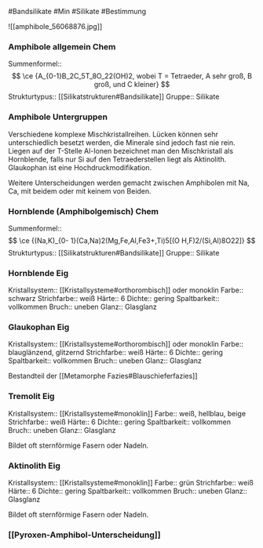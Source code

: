 #Bandsilikate #Min #Silikate #Bestimmung 

![[amphibole_56068876.jpg]]

### Amphibole allgemein Chem

Summenformel:: $$ \ce {A_{0-1}B_2C_5T_8O_22(OH)2, wobei T = Tetraeder, A sehr groß, B groß, und C kleiner} $$
Strukturtypus:: [[Silikatstrukturen#Bandsilikate]]
Gruppe:: Silikate

### Amphibole Untergruppen

Verschiedene komplexe Mischkristallreihen. Lücken können sehr unterschiedlich besetzt werden, die Minerale sind jedoch fast nie rein. Liegen auf der T-Stelle Al-Ionen bezeichnet man den Mischkristall als Hornblende, falls nur Si auf den Tetraederstellen liegt als Aktinolith.
Glaukophan ist eine Hochdruckmodifikation.

Weitere Unterscheidungen werden gemacht zwischen Amphibolen mit Na, Ca, mit beidem oder mit keinem von Beiden.

### Hornblende (Amphibolgemisch) Chem

Summenformel:: $$ \ce {(Na,K)_{0-
1}(Ca,Na)2(Mg,Fe,Al,Fe3+,Ti)5[(O
H,F)2/(Si,Al)8O22]} $$
Strukturtypus:: [[Silikatstrukturen#Bandsilikate]]
Gruppe:: Silikate

### Hornblende Eig

Kristallsystem:: [[Kristallsysteme#orthorombisch]] oder monoklin
Farbe:: schwarz
Strichfarbe:: weiß
Härte:: 6
Dichte:: gering
Spaltbarkeit:: vollkommen
Bruch:: uneben
Glanz:: Glasglanz

### Glaukophan Eig

Kristallsystem:: [[Kristallsysteme#orthorombisch]] oder monoklin
Farbe:: blauglänzend, glitzernd
Strichfarbe:: weiß
Härte:: 6
Dichte:: gering
Spaltbarkeit:: vollkommen
Bruch:: uneben
Glanz:: Glasglanz

Bestandteil der [[Metamorphe Fazies#Blauschieferfazies]]

### Tremolit Eig

Kristallsystem:: [[Kristallsysteme#monoklin]]
Farbe:: weiß, hellblau, beige
Strichfarbe:: weiß
Härte:: 6
Dichte:: gering
Spaltbarkeit:: vollkommen
Bruch:: uneben
Glanz:: Glasglanz

Bildet oft sternförmige Fasern oder Nadeln.

### Aktinolith Eig

Kristallsystem:: [[Kristallsysteme#monoklin]]
Farbe:: grün
Strichfarbe:: weiß
Härte:: 6
Dichte:: gering
Spaltbarkeit:: vollkommen
Bruch:: uneben
Glanz:: Glasglanz

Bildet oft sternförmige Fasern oder Nadeln.

### [[Pyroxen-Amphibol-Unterscheidung]]